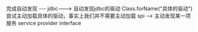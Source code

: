 完成自动发现 --- jdbc---> 自动发现jdbc的驱动
Class.forName("具体的驱动") 尝试主动加载具体的驱动，事实上我们并不需要主动加载
spi --> 主动发现某一项服务 service provider interface